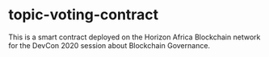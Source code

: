 # topic-voting-contract
This is a smart contract deployed on the Horizon Africa Blockchain network for the DevCon 2020 session about Blockchain Governance.
